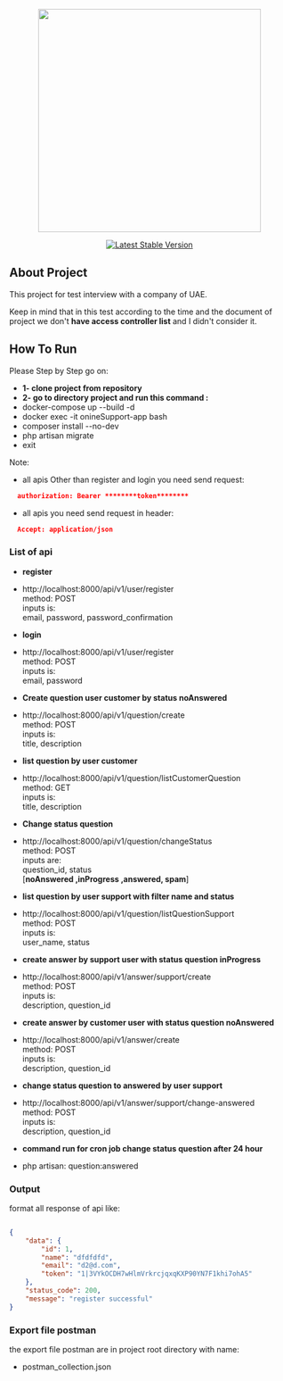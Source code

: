 <p align="center"><a href="https://laravel.com" target="_blank"><img src="https://raw.githubusercontent.com/laravel/art/master/logo-lockup/5%20SVG/2%20CMYK/1%20Full%20Color/laravel-logolockup-cmyk-red.svg" width="400"></a></p>

<p align="center">
<a href="https://packagist.org/packages/laravel/framework"><img src="https://img.shields.io/packagist/v/laravel/framework" alt="Latest Stable Version"></a>
</p>

## About Project

This project for test interview with a company of UAE.

Keep in mind that in this test according to the time and the document of project we don't <b> have access controller list</b> and I didn't consider it.

## How To Run

Please Step by Step go on:
- **1- clone project from repository**
- **2- go to directory project and run this command :**
- docker-compose up --build -d
- docker exec -it onineSupport-app bash
- composer install --no-dev
- php artisan migrate
- exit

Note:
- all apis Other than register and login you need send request:
```json
  authorization: Bearer ********token********
```

- all apis you need send request in header:
```json
  Accept: application/json
```

### List of api

- **register**
- http://localhost:8000/api/v1/user/register <br>
method: POST<br>
inputs is:  <br>
email, password, password_confirmation


- **login**
- http://localhost:8000/api/v1/user/register <br>
method: POST<br>
inputs is: <br>
email, password

- **Create question user customer by status noAnswered**
- http://localhost:8000/api/v1/question/create <br>
method: POST<br>
inputs is: <br>
title, description

- **list question by user customer**
- http://localhost:8000/api/v1/question/listCustomerQuestion <br>
method: GET<br>
inputs is: <br>
title, description

- **Change status question**
- http://localhost:8000/api/v1/question/changeStatus <br>
method: POST<br>
inputs are: <br>
question_id, status</br>
[<b>noAnswered ,inProgress ,answered, spam</b>]


- **list question by user support with filter name and status**
- http://localhost:8000/api/v1/question/listQuestionSupport <br>
method: POST<br>
inputs is: <br>
user_name, status

- **create answer by support user with status question inProgress**
- http://localhost:8000/api/v1/answer/support/create <br>
method: POST<br>
inputs is: <br>
description, question_id

- **create answer by customer user with status question noAnswered**
- http://localhost:8000/api/v1/answer/create <br>
method: POST<br>
inputs is: <br>
description, question_id


- **change status question to answered by user support**
- http://localhost:8000/api/v1/answer/support/change-answered <br>
method: POST<br>
inputs is: <br>
description, question_id


- **command run for cron job change status question after 24 hour**
- php artisan: question:answered <br>

### Output
format all response of api like:

```json

{
    "data": {
        "id": 1,
        "name": "dfdfdfd",
        "email": "d2@d.com",
        "token": "1|3VYkOCDH7wHlmVrkrcjqxqKXP90YN7F1khi7ohA5"
    },
    "status_code": 200,
    "message": "register successful"
}
```
### Export file postman

the export file postman are in project root directory with name:<br>
- postman_collection.json
